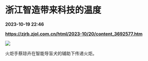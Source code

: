 # 浙江智造带来科技的温度

**2023-10-19 22:46**

**https://zjrb.zjol.com.cn/html/2023-10/20/content_3692577.htm**

![](https://zjrb.zjol.com.cn/images/2023-10/20/zjrb2023102000003v02b006.jpg)

火炬手蔡琼卉在智能导盲犬的辅助下传递火炬。